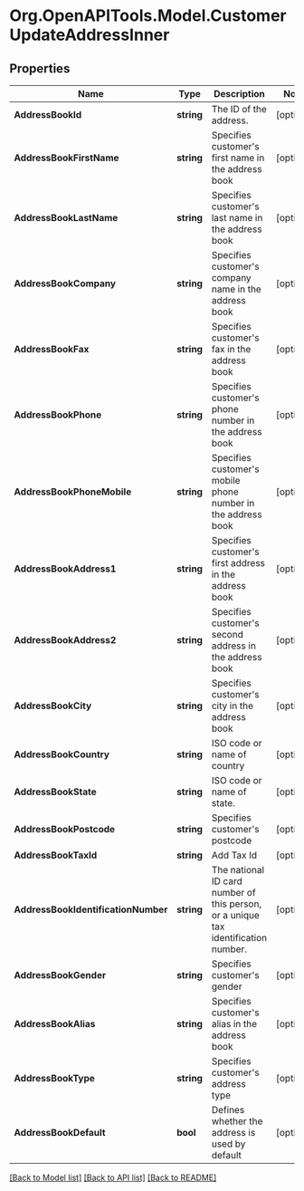 # Org.OpenAPITools.Model.CustomerUpdateAddressInner

## Properties

Name | Type | Description | Notes
------------ | ------------- | ------------- | -------------
**AddressBookId** | **string** | The ID of the address. | [optional] 
**AddressBookFirstName** | **string** | Specifies customer&#39;s first name in the address book | [optional] 
**AddressBookLastName** | **string** | Specifies customer&#39;s last name in the address book | [optional] 
**AddressBookCompany** | **string** | Specifies customer&#39;s company name in the address book | [optional] 
**AddressBookFax** | **string** | Specifies customer&#39;s fax in the address book | [optional] 
**AddressBookPhone** | **string** | Specifies customer&#39;s phone number in the address book | [optional] 
**AddressBookPhoneMobile** | **string** | Specifies customer&#39;s mobile phone number in the address book | [optional] 
**AddressBookAddress1** | **string** | Specifies customer&#39;s first address in the address book | [optional] 
**AddressBookAddress2** | **string** | Specifies customer&#39;s second address in the address book | [optional] 
**AddressBookCity** | **string** | Specifies customer&#39;s city in the address book | [optional] 
**AddressBookCountry** | **string** | ISO code or name of country | [optional] 
**AddressBookState** | **string** | ISO code or name of state. | [optional] 
**AddressBookPostcode** | **string** | Specifies customer&#39;s postcode | [optional] 
**AddressBookTaxId** | **string** | Add Tax Id | [optional] 
**AddressBookIdentificationNumber** | **string** | The national ID card number of this person, or a unique tax identification number. | [optional] 
**AddressBookGender** | **string** | Specifies customer&#39;s gender | [optional] 
**AddressBookAlias** | **string** | Specifies customer&#39;s alias in the address book | [optional] 
**AddressBookType** | **string** | Specifies customer&#39;s address type | [optional] 
**AddressBookDefault** | **bool** | Defines whether the address is used by default | [optional] 

[[Back to Model list]](../README.md#documentation-for-models) [[Back to API list]](../README.md#documentation-for-api-endpoints) [[Back to README]](../README.md)

